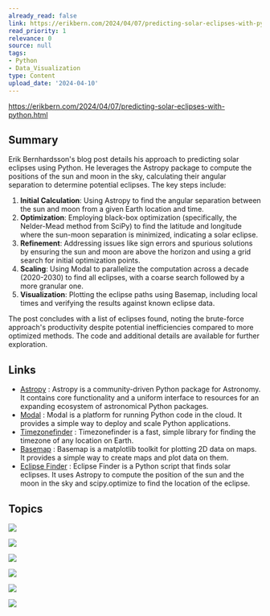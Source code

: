 ```yaml
---
already_read: false
link: https://erikbern.com/2024/04/07/predicting-solar-eclipses-with-python.html
read_priority: 1
relevance: 0
source: null
tags:
- Python
- Data_Visualization
type: Content
upload_date: '2024-04-10'
---
```


https://erikbern.com/2024/04/07/predicting-solar-eclipses-with-python.html
## Summary

Erik Bernhardsson's blog post details his approach to predicting solar eclipses using Python. He leverages the Astropy package to compute the positions of the sun and moon in the sky, calculating their angular separation to determine potential eclipses. The key steps include:

1. **Initial Calculation**: Using Astropy to find the angular separation between the sun and moon from a given Earth location and time.
2. **Optimization**: Employing black-box optimization (specifically, the Nelder-Mead method from SciPy) to find the latitude and longitude where the sun-moon separation is minimized, indicating a solar eclipse.
3. **Refinement**: Addressing issues like sign errors and spurious solutions by ensuring the sun and moon are above the horizon and using a grid search for initial optimization points.
4. **Scaling**: Using Modal to parallelize the computation across a decade (2020-2030) to find all eclipses, with a coarse search followed by a more granular one.
5. **Visualization**: Plotting the eclipse paths using Basemap, including local times and verifying the results against known eclipse data.

The post concludes with a list of eclipses found, noting the brute-force approach's productivity despite potential inefficiencies compared to more optimized methods. The code and additional details are available for further exploration.
## Links

- [Astropy](https://www.astropy.org/) : Astropy is a community-driven Python package for Astronomy. It contains core functionality and a uniform interface to resources for an expanding ecosystem of astronomical Python packages.
- [Modal](http://modal.com) : Modal is a platform for running Python code in the cloud. It provides a simple way to deploy and scale Python applications.
- [Timezonefinder](https://github.com/jannikmi/timezonefinder) : Timezonefinder is a fast, simple library for finding the timezone of any location on Earth.
- [Basemap](https://matplotlib.org/basemap/stable/) : Basemap is a matplotlib toolkit for plotting 2D data on maps. It provides a simple way to create maps and plot data on them.
- [Eclipse Finder](https://github.com/erikbern/eclipse-finder) : Eclipse Finder is a Python script that finds solar eclipses. It uses Astropy to compute the position of the sun and the moon in the sky and scipy.optimize to find the location of the eclipse.

## Topics

![](topics/Library/Astropy)

![](topics/Library/Scipy)

![](topics/Platform/Modal)

![](topics/Library/Basemap)

![](topics/Concept/Black%20box%20optimization)

![](topics/Concept/Celestial%20mechanics)